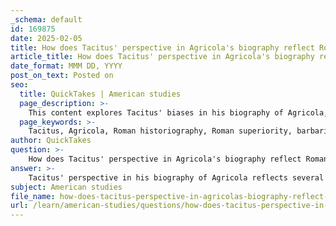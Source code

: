 ```yaml
---
_schema: default
id: 169875
date: 2025-02-05
title: How does Tacitus' perspective in Agricola's biography reflect Roman historiography biases?
article_title: How does Tacitus' perspective in Agricola's biography reflect Roman historiography biases?
date_format: MMM DD, YYYY
post_on_text: Posted on
seo:
  title: QuickTakes | American studies
  page_description: >-
    This content explores Tacitus' biases in his biography of Agricola, highlighting themes of Roman superiority, selective narration, and cultural bias relevant to Roman historiography.
  page_keywords: >-
    Tacitus, Agricola, Roman historiography, Roman superiority, barbarian, political context, selective narration, cultural bias, military success, Caledonians, Picts, historical legacy
author: QuickTakes
question: >-
    How does Tacitus' perspective in Agricola's biography reflect Roman historiography biases?
answer: >-
    Tacitus' perspective in his biography of Agricola reflects several biases characteristic of Roman historiography, which can be understood through a critical examination of his writings and the context in which they were produced.\n\n1. **Roman Superiority**: Tacitus, as a Roman senator and historian, inherently viewed the world through a lens of Roman superiority. His accounts often emphasize the valor and discipline of Roman soldiers while portraying the Caledonians and Picts as "barbarians." This dichotomy serves to reinforce the idea of Roman civilization as advanced and cultured, contrasting sharply with the perceived savagery of the tribes they encountered. Such a portrayal is evident in his descriptions of the Battle of Mons Graupius, where he highlights Roman military prowess and the chaos of the Caledonian forces.\n\n2. **Political Context**: Tacitus wrote during a time when the Roman Empire was consolidating its power and seeking to justify its military campaigns. His biography of Agricola, who was his father-in-law, not only serves as a tribute to Agricola's achievements but also as a means to promote the idea of Roman expansionism. By glorifying Agricola's campaigns, Tacitus aligns himself with the imperial narrative, which sought to legitimize Roman rule over conquered territories.\n\n3. **Selective Narration**: Tacitus' writings are selective, focusing on certain events and omitting others that may present a more balanced view of the interactions between Romans and the indigenous tribes. For instance, while he details the military successes of Agricola, he does not extensively cover the complexities of Caledonian society or their resistance strategies, which could challenge the simplistic "barbarian" narrative.\n\n4. **Cultural Bias**: The cultural biases inherent in Roman society also permeate Tacitus' accounts. His descriptions often reflect Roman values and norms, which may not accurately represent the social structures and cultural practices of the Caledonians and Picts. This bias can lead to misinterpretations of their actions and motivations, as Tacitus may project Roman ideals onto these tribes.\n\n5. **Historical Legacy**: The impact of Tacitus' writings extends beyond his time, influencing modern historiography. Scholars today grapple with the biases present in his accounts, recognizing that they were shaped by political and cultural agendas. This awareness has led to a more nuanced understanding of the Caledonians, moving beyond the simplistic "barbarian" label to appreciate their complex societies and resistance to Roman expansion.\n\nIn summary, Tacitus' biography of Agricola exemplifies the biases of Roman historiography through its emphasis on Roman superiority, selective narration, and cultural bias. These factors necessitate a critical assessment of his writings to understand the historical context and the complexities of the interactions between Romans and the indigenous tribes of Britain.
subject: American studies
file_name: how-does-tacitus-perspective-in-agricolas-biography-reflect-roman-historiography-biases.md
url: /learn/american-studies/questions/how-does-tacitus-perspective-in-agricolas-biography-reflect-roman-historiography-biases
---
```


&nbsp;